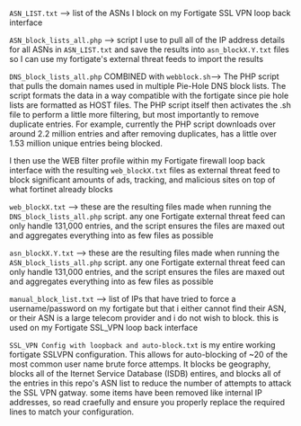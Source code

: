 ```ASN_LIST.txt``` --> list of the ASNs I block on my Fortigate SSL VPN loop back interface

```ASN_block_lists_all.php``` --> script I use to pull all of the IP address details for all ASNs in ```ASN_LIST.txt``` and save the results into ```asn_blockX.Y.txt``` files so I can use my fortigate's external threat feeds to import the results

```DNS_block_lists_all.php``` COMBINED with ```webblock.sh```--> The PHP script that pulls the domain names used in multiple Pie-Hole DNS block lists. The script formats the data in a way compatible with the fortigate since pie hole lists are formatted as HOST files. The PHP script itself then activates the .sh file to perform a little more filtering, but most importantly to remove duplicate entries. For example, currently the PHP script downloads over around 2.2 million entries and after removing duplicates, has a little over 1.53 million unique entries being blocked. 

I then use the WEB filter profile within my Fortigate firewall loop back interface with the resulting ```web_blockX.txt``` files as external threat feed to block significant amounts of ads, tracking, and malicious sites on top of what fortinet already blocks

```web_blockX.txt``` --> these are the resulting files made when running the ```DNS_block_lists_all.php``` script. any one Fortigate external threat feed can only handle 131,000 entries, and the script ensures the files are maxed out and aggregates everything into as few files as possible

```asn_blockX.Y.txt``` --> these are the resulting files made when running the ```ASN_block_lists_all.php``` script. any one Fortigate external threat feed can only handle 131,000 entries, and the script ensures the files are maxed out and aggregates everything into as few files as possible

```manual_block_list.txt``` --> list of IPs that have tried to force a username/password on my fortigate but that i either cannot find their ASN, or their ASN is a large telecom provider and i do not wish to block. this is used on my Fortigate SSL_VPN loop back interface

```SSL_VPN Config with loopback and auto-block.txt``` is my entire working fortigate SSLVPN configuration. This allows for auto-blocking of ~20 of the most common user name brute force attemps. It blocks be geography, blocks all of the Iternet Service Database (ISDB) entires, and blocks all of the entries in this repo's ASN list to reduce the number of attempts to attack the SSL VPN gatway. some items have been removed like internal IP addresses, so read craefully and ensure you properly replace the required lines to match your configuration. 
